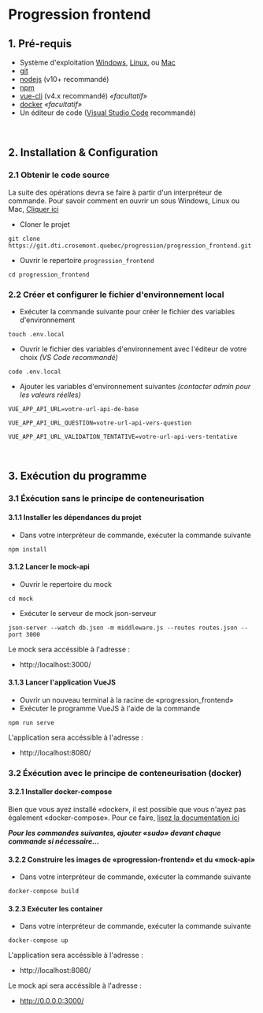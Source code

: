 # Progression frontend

## 1. Pré-requis
- Système d'exploitation [Windows](https://www.microsoft.com/en-us/software-download/), [Linux](https://www.linux.org/pages/download/), ou [Mac](https://support.apple.com/downloads/macos)
- [git](https://git-scm.com/downloads)
- [nodejs](https://nodejs.org/en/) (v10+ recommandé)
- [npm](https://github.com/nodesource/distributions)
- [vue-cli](https://cli.vuejs.org/guide/installation.html) (v4.x recommandé) *«facultatif»*
- [docker](https://www.docker.com/) *«facultatif»*
- Un éditeur de code ([Visual Studio Code](https://code.visualstudio.com/download) recommandé)

&nbsp;

## 2. Installation & Configuration 
### 2.1 Obtenir le code source
La suite des opérations devra se faire à partir d'un interpréteur de commande. Pour savoir comment en ouvrir un sous Windows, Linux ou Mac, [Cliquer ici](http://codeur-pro.fr/invite-de-commande-et-terminal/)

- Cloner le projet
```
git clone https://git.dti.crosemont.quebec/progression/progression_frontend.git
```

- Ouvrir le repertoire `progression_frontend`
```
cd progression_frontend
```


### 2.2 Créer et configurer le fichier d'environnement local
- Exécuter la commande suivante pour créer le fichier des variables d'environnement
```
touch .env.local
```
- Ouvrir le fichier des variables d'environnement avec l'éditeur de votre choix *(VS Code recommandé)*
```
code .env.local
```
- Ajouter les variables d'environnement suivantes *(contacter admin pour les valeurs réelles)*
```
VUE_APP_API_URL=votre-url-api-de-base
```
```
VUE_APP_API_URL_QUESTION=votre-url-api-vers-question
```
```
VUE_APP_API_URL_VALIDATION_TENTATIVE=votre-url-api-vers-tentative
```
&nbsp;

## 3. Exécution du programme
### 3.1 Éxécution sans le principe de conteneurisation

#### 3.1.1 Installer les dépendances du projet
- Dans votre interpréteur de commande, exécuter la commande suivante
```
npm install
```

#### 3.1.2 Lancer le mock-api
- Ouvrir le repertoire du mock
```
cd mock
```
- Exécuter le serveur de mock json-serveur
```
json-server --watch db.json -m middleware.js --routes routes.json --port 3000
```
Le mock sera accéssible à l'adresse :
- http://localhost:3000/

#### 3.1.3 Lancer l'application VueJS
- Ouvrir un nouveau terminal à la racine de «progression_frontend»
- Exécuter le programme VueJS à l'aide de la commande
```
npm run serve
```
L'application sera accéssible à l'adresse :
- http://localhost:8080/


### 3.2 Éxécution avec le principe de conteneurisation (docker)
#### 3.2.1 Installer docker-compose
Bien que vous ayez installé «docker», il est possible que vous n'ayez pas également «docker-compose». Pour ce faire, [lisez la documentation ici](https://docs.docker.com/compose/install/)

***Pour les commandes suivantes, ajouter «sudo» devant chaque commande si nécessaire...***

#### 3.2.2 Construire les images de «progression-frontend» et du «mock-api»
- Dans votre interpréteur de commande, exécuter la commande suivante
```
docker-compose build
```

#### 3.2.3 Exécuter les container
- Dans votre interpréteur de commande, exécuter la commande suivante
```
docker-compose up
```

L'application sera accéssible à l'adresse :
- http://localhost:8080/

Le mock api sera accéssible à l'adresse :
- http://0.0.0.0:3000/
